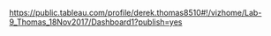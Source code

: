 https://public.tableau.com/profile/derek.thomas8510#!/vizhome/Lab-9_Thomas_18Nov2017/Dashboard1?publish=yes

